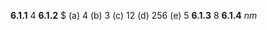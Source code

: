 $\mathbf{6.1.1}$ $4$
$\mathbf{6.1.2}$ $
	$(\text{a})$ $4$
	$(\text{b})$ $3$
	$(\text{c})$ $12$
	$(\text{d})$ $256$
	$(\text{e})$ $5$
$\mathbf{6.1.3}$ $8$
$\mathbf{6.1.4}$ $nm$